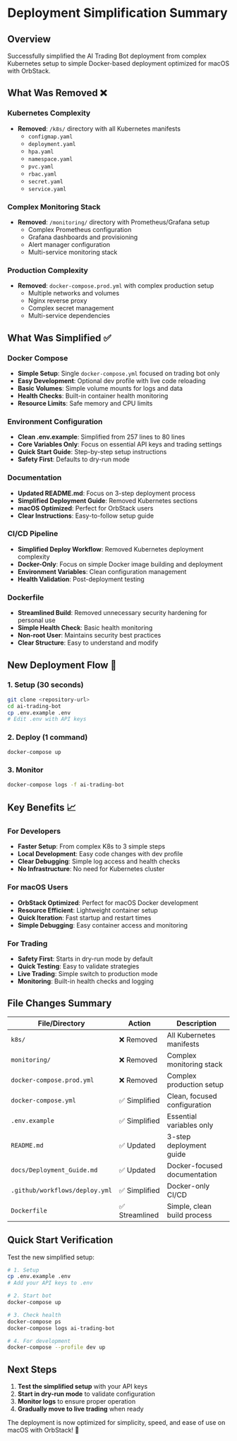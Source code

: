 # Deployment Simplification Summary

## Overview
Successfully simplified the AI Trading Bot deployment from complex Kubernetes setup to simple Docker-based deployment optimized for macOS with OrbStack.

## What Was Removed ❌

### Kubernetes Complexity
- **Removed**: `/k8s/` directory with all Kubernetes manifests
  - `configmap.yaml`
  - `deployment.yaml` 
  - `hpa.yaml`
  - `namespace.yaml`
  - `pvc.yaml`
  - `rbac.yaml`
  - `secret.yaml`
  - `service.yaml`

### Complex Monitoring Stack
- **Removed**: `/monitoring/` directory with Prometheus/Grafana setup
  - Complex Prometheus configuration
  - Grafana dashboards and provisioning
  - Alert manager configuration
  - Multi-service monitoring stack

### Production Complexity
- **Removed**: `docker-compose.prod.yml` with complex production setup
  - Multiple networks and volumes
  - Nginx reverse proxy
  - Complex secret management
  - Multi-service dependencies

## What Was Simplified ✅

### Docker Compose
- **Simple Setup**: Single `docker-compose.yml` focused on trading bot only
- **Easy Development**: Optional dev profile with live code reloading
- **Basic Volumes**: Simple volume mounts for logs and data
- **Health Checks**: Built-in container health monitoring
- **Resource Limits**: Safe memory and CPU limits

### Environment Configuration
- **Clean .env.example**: Simplified from 257 lines to 80 lines
- **Core Variables Only**: Focus on essential API keys and trading settings
- **Quick Start Guide**: Step-by-step setup instructions
- **Safety First**: Defaults to dry-run mode

### Documentation
- **Updated README.md**: Focus on 3-step deployment process
- **Simplified Deployment Guide**: Removed Kubernetes sections
- **macOS Optimized**: Perfect for OrbStack users
- **Clear Instructions**: Easy-to-follow setup guide

### CI/CD Pipeline
- **Simplified Deploy Workflow**: Removed Kubernetes deployment complexity
- **Docker-Only**: Focus on simple Docker image building and deployment
- **Environment Variables**: Clean configuration management
- **Health Validation**: Post-deployment testing

### Dockerfile
- **Streamlined Build**: Removed unnecessary security hardening for personal use
- **Simple Health Check**: Basic health monitoring
- **Non-root User**: Maintains security best practices
- **Clear Structure**: Easy to understand and modify

## New Deployment Flow 🚀

### 1. Setup (30 seconds)
```bash
git clone <repository-url>
cd ai-trading-bot
cp .env.example .env
# Edit .env with API keys
```

### 2. Deploy (1 command)
```bash
docker-compose up
```

### 3. Monitor
```bash
docker-compose logs -f ai-trading-bot
```

## Key Benefits 📈

### For Developers
- **Faster Setup**: From complex K8s to 3 simple steps
- **Local Development**: Easy code changes with dev profile
- **Clear Debugging**: Simple log access and health checks
- **No Infrastructure**: No need for Kubernetes cluster

### For macOS Users
- **OrbStack Optimized**: Perfect for macOS Docker development
- **Resource Efficient**: Lightweight container setup
- **Quick Iteration**: Fast startup and restart times
- **Simple Debugging**: Easy container access and monitoring

### For Trading
- **Safety First**: Starts in dry-run mode by default
- **Quick Testing**: Easy to validate strategies
- **Live Trading**: Simple switch to production mode
- **Monitoring**: Built-in health checks and logging

## File Changes Summary

| File/Directory | Action | Description |
|---|---|---|
| `k8s/` | ❌ Removed | All Kubernetes manifests |
| `monitoring/` | ❌ Removed | Complex monitoring stack |
| `docker-compose.prod.yml` | ❌ Removed | Complex production setup |
| `docker-compose.yml` | ✅ Simplified | Clean, focused configuration |
| `.env.example` | ✅ Simplified | Essential variables only |
| `README.md` | ✅ Updated | 3-step deployment guide |
| `docs/Deployment_Guide.md` | ✅ Updated | Docker-focused documentation |
| `.github/workflows/deploy.yml` | ✅ Simplified | Docker-only CI/CD |
| `Dockerfile` | ✅ Streamlined | Simple, clean build process |

## Quick Start Verification

Test the new simplified setup:

```bash
# 1. Setup
cp .env.example .env
# Add your API keys to .env

# 2. Start bot
docker-compose up

# 3. Check health
docker-compose ps
docker-compose logs ai-trading-bot

# 4. For development
docker-compose --profile dev up
```

## Next Steps

1. **Test the simplified setup** with your API keys
2. **Start in dry-run mode** to validate configuration
3. **Monitor logs** to ensure proper operation
4. **Gradually move to live trading** when ready

The deployment is now optimized for simplicity, speed, and ease of use on macOS with OrbStack! 🎉